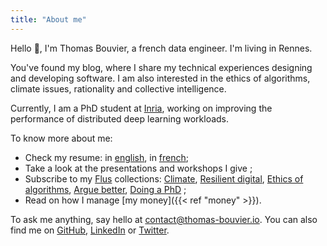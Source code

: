 ```yaml
---
title: "About me"
---
```


Hello 👋, I'm Thomas Bouvier, a french data engineer. I'm living in Rennes.

You've found my blog, where I share my technical experiences designing and developing software. I am also interested in the ethics of algorithms, climate issues, rationality and collective intelligence.

Currently, I am a PhD student at [Inria](https://www.inria.fr/en), working on improving the performance of distributed deep learning workloads.

To know more about me:

- Check my resume: in [english](/resume/resume_thomas_bouvier.pdf), in [french](/resume/cv_thomas_bouvier.pdf);
- Take a look at the presentations and workshops I give ;
- Subscribe to my [Flus](https://flus.fr/) collections: [Climate](https://app.flus.fr/collections/1709234634362781586), [Resilient digital](https://app.flus.fr/collections/1709235859953698896), [Ethics of algorithms](https://app.flus.fr/collections/1709248055851403993), [Argue better](https://app.flus.fr/collections/1709247709447077077), [Doing a PhD](https://app.flus.fr/collections/1709267112171536652) ;
- Read on how I manage [my money]({{< ref "money" >}}).

To ask me anything, say hello at [contact@thomas-bouvier.io](mailto:contact@thomas-bouvier.io). You can also find me on [GitHub](https://github.com/thomas-bouvier), [LinkedIn](https://www.linkedin.com/in/thomas-bouvier/) or [Twitter](https://twitter.com/tbouvier_).
